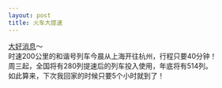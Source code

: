 ```yaml
---
layout: post
title: 火车大提速
---
```


<p><a href="http://www.francaisblog.com.cn/node/568">大好消息</a>～<br />
时速200公里的和谐号列车今晨从上海开往杭州，行程只要40分钟！<br />
周三起，全国将有280列提速后的列车投入使用，年底将有514列。<br />
如此算来，下次我回家的时候只要5个小时就到了！
</p>
